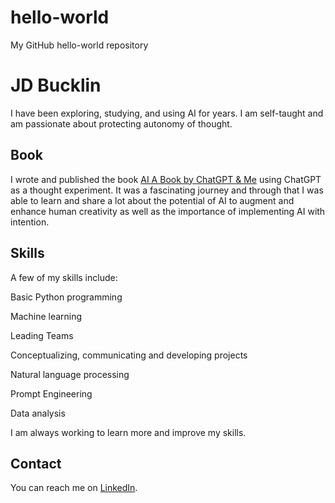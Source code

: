 # hello-world
My GitHub hello-world repository

# JD Bucklin

I have been exploring, studying, and using AI for years. I am self-taught and am passionate about protecting autonomy of thought.

## Book

I wrote and published the book [AI A Book by ChatGPT & Me](https://www.amazon.com/dp/B0BVY3FM3Z?ref_=k4w_ss_store_lp) using ChatGPT as a thought experiment. It was a fascinating journey and through that I was able to learn and share a lot about the potential of AI to augment and enhance human creativity as well as the importance of implementing AI with intention.

## Skills

A few of my skills include:

Basic Python programming

Machine learning

Leading Teams

Conceptualizing, communicating and developing projects

Natural language processing

Prompt Engineering

Data analysis

I am always working to learn more and improve my skills.

## Contact

You can reach me on [LinkedIn](https://www.linkedin.com/in/jdbucklin/).

